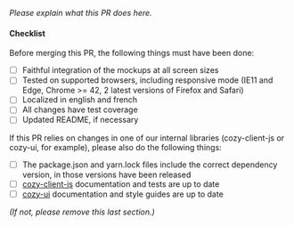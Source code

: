 *Please explain what this PR does here.*

#### Checklist

Before merging this PR, the following things must have been done:

- [ ] Faithful integration of the mockups at all screen sizes
- [ ] Tested on supported browsers, including responsive mode (IE11 and Edge, Chrome >= 42, 2 latest versions of Firefox and Safari)
- [ ] Localized in english and french
- [ ] All changes have test coverage
- [ ] Updated README, if necessary

If this PR relies on changes in one of our internal libraries (cozy-client-js or cozy-ui, for example), please also do the following things:

- [ ] The package.json and yarn.lock files include the correct dependency version, in those versions have been released
- [ ] [cozy-client-js](https://github.com/cozy/cozy-client-js) documentation and tests are up to date
- [ ] [cozy-ui](https://github.com/cozy/cozy-ui) documentation and style guides are up to date

*(If not, please remove this last section.)*
